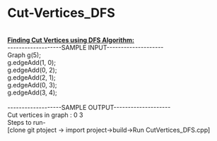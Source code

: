 # Cut-Vertices_DFS
<br>
<b><u>Finding Cut Vertices using DFS Algorithm:</b></u><br>
-------------------SAMPLE INPUT--------------------<br>
    Graph g(5);<br>
    g.edgeAdd(1, 0);<br>
    g.edgeAdd(0, 2);<br>
    g.edgeAdd(2, 1);<br>
    g.edgeAdd(0, 3);<br>
    g.edgeAdd(3, 4);<br>
<br>
-------------------SAMPLE OUTPUT--------------------<br>
Cut vertices in graph :
0 3 

 <br>
 Steps to run-<br>
[clone git ptoject -> import project->build->Run CutVertices_DFS.cpp]<br>

<br>

